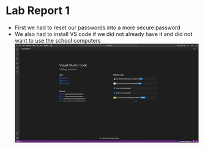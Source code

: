 # Lab Report 1

* First we had to reset our passwords into a more secure password
* We also had to install VS code if we did not already have it and did not want to use the school computers
![Image](unnamed.png)

